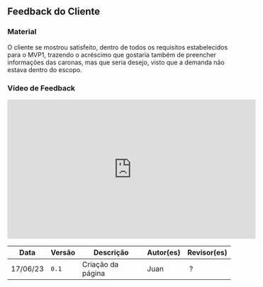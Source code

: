 ## Feedback do Cliente

### Material
O cliente se mostrou satisfeito, dentro de todos os requisitos estabelecidos para o MVP1, trazendo o acréscimo que gostaria também de preencher informações das caronas, mas que seria desejo, visto que a demanda não estava dentro do escopo.

### Vídeo de Feedback

<iframe width="560" height="315" src="https://www.youtube.com/embed/HAd5cs9G71E" title="YouTube video player" frameborder="0" allow="accelerometer; autoplay; clipboard-write; encrypted-media; gyroscope; picture-in-picture; web-share" allowfullscreen></iframe>

Data | Versão | Descrição | Autor(es) | Revisor(es)
---- | ------ | --------- | ----- | ---------
17/06/23 | `0.1` | Criação da página| Juan | ?